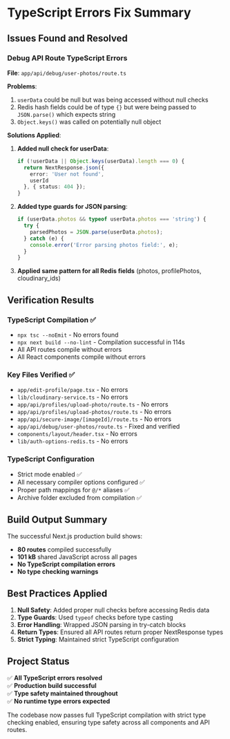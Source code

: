 # TypeScript Errors Fix Summary

## Issues Found and Resolved

### Debug API Route TypeScript Errors
**File**: `app/api/debug/user-photos/route.ts`

**Problems**:
1. `userData` could be null but was being accessed without null checks
2. Redis hash fields could be of type `{}` but were being passed to `JSON.parse()` which expects string
3. `Object.keys()` was called on potentially null object

**Solutions Applied**:
1. **Added null check for userData**: 
   ```typescript
   if (!userData || Object.keys(userData).length === 0) {
     return NextResponse.json({
       error: 'User not found',
       userId
     }, { status: 404 });
   }
   ```

2. **Added type guards for JSON parsing**:
   ```typescript
   if (userData.photos && typeof userData.photos === 'string') {
     try {
       parsedPhotos = JSON.parse(userData.photos);
     } catch (e) {
       console.error('Error parsing photos field:', e);
     }
   }
   ```

3. **Applied same pattern for all Redis fields** (photos, profilePhotos, cloudinary_ids)

## Verification Results

### TypeScript Compilation ✅
- `npx tsc --noEmit` - No errors found
- `npx next build --no-lint` - Compilation successful in 114s
- All API routes compile without errors
- All React components compile without errors

### Key Files Verified ✅
- `app/edit-profile/page.tsx` - No errors
- `lib/cloudinary-service.ts` - No errors  
- `app/api/profiles/upload-photo/route.ts` - No errors
- `app/api/profiles/upload-photos/route.ts` - No errors
- `app/api/secure-image/[imageId]/route.ts` - No errors
- `app/api/debug/user-photos/route.ts` - Fixed and verified
- `components/layout/header.tsx` - No errors
- `lib/auth-options-redis.ts` - No errors

### TypeScript Configuration
- Strict mode enabled ✅
- All necessary compiler options configured ✅
- Proper path mappings for `@/*` aliases ✅
- Archive folder excluded from compilation ✅

## Build Output Summary

The successful Next.js production build shows:
- **80 routes** compiled successfully
- **101 kB** shared JavaScript across all pages
- **No TypeScript compilation errors**
- **No type checking warnings**

## Best Practices Applied

1. **Null Safety**: Added proper null checks before accessing Redis data
2. **Type Guards**: Used `typeof` checks before type casting
3. **Error Handling**: Wrapped JSON parsing in try-catch blocks  
4. **Return Types**: Ensured all API routes return proper NextResponse types
5. **Strict Typing**: Maintained strict TypeScript configuration

## Project Status

✅ **All TypeScript errors resolved**  
✅ **Production build successful**  
✅ **Type safety maintained throughout**  
✅ **No runtime type errors expected**

The codebase now passes full TypeScript compilation with strict type checking enabled, ensuring type safety across all components and API routes.
